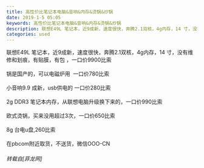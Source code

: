 ```yaml
---
title: 高性价比笔记本电脑&音响&内存&烫锅&炒锅
date: 2019-1-5 05:05
keywords: 高性价比笔记本电脑&音响&内存&烫锅&炒锅
description: 联想E49L 笔记本，近9成新，速度很快，奔腾2.1双核，4g内存，14 寸，没有维修和划痕，有贴膜，有包 ，一口价9900比索锅是国产的，可以电磁炉用  一口价780比索小音响9.9 成新，usb供电的 一口价280比索2g DDR3 笔记本内存，从联想电脑升级换下来的，一口价990比索欧式烫锅，买来没用超过3次，一口价650比索8g 台电u盘,260比索在pbcom附近取货，不送货，微信OOO-CN
categories: used
---
```

<td class="t_f" id="postmessage_2617743">

联想E49L 笔记本，近9成新，速度很快，奔腾2.1双核，4g内存，14 寸，没有维修和划痕，有贴膜，有包 ，一口价9900比索<br/>
<br/>
锅是国产的，可以电磁炉用  一口价780比索<br/>
<br/>
小音响9.9 成新，usb供电的 一口价280比索<br/>
<br/>
2g DDR3 笔记本内存，从联想电脑升级换下来的，一口价990比索<br/>
<br/>
欧式烫锅，买来没用超过3次，一口价650比索<br/>
<br/>
8g 台电u盘,260比索<br/>
<br/>
在pbcom附近取货，不送货，微信OOO-CN</td>
###### 转载自[菲龙网]